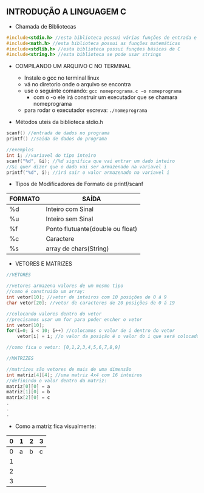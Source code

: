 ## INTRODUÇÃO A LINGUAGEM C

* Chamada de Bibliotecas

```C
#include<stdio.h> //esta biblioteca possui várias funções de entrada e saída de C
#include<math.h> //esta biblioteca possui as funções matemáticas
#include<stdlib.h> //esta biblioteca possui funções básicas de C
#include<string.h> //esta biblioteca se pode usar strings
```

*  COMPILANDO UM ARQUIVO C NO TERMINAL
    * Instale o gcc no terminal linux
    * vá no diretorio onde o arquivo se encontra
    * use o seguinte comando: `gcc nomeprograma.c -o nomeprograma`
        * com o -o ele irá construir um executador que se chamara nomeprograma
    * para rodar o executador escreva: `./nomeprograma`


* Métodos uteis da biblioteca stdio.h

```C
scanf() //entrada de dados no programa
printf() //saida de dados do programa

//exemplos
int i; //variavel do tipo inteiro
scanf("%d", &i); //%d significa que vai entrar um dado inteiro
//&i quer dizer que o dado vai ser armazenado na variavel i
printf("%d", i); //irá sair o valor armazenado na variavel i
```

* Tipos de Modificadores de Formato de printf/scanf

FORMATO|SAÍDA
---|---
%d | Inteiro com Sinal
%u | Inteiro sem Sinal
%f | Ponto flutuante(double ou float)
%c | Caractere
%s | array de chars(String)

* VETORES E MATRIZES
```C
//VETORES

//vetores armazena valores de um mesmo tipo
//como é construido um array:
int vetor[10]; //vetor de inteiros com 10 posições de 0 á 9
char vetor[20]; //vetor de caracteres de 20 posições de 0 á 19

//colocando valores dentro do vetor
//precisamos usar um for para poder encher o vetor
int vetor[10];
for(i=0; i < 10; i++) //colocamos o valor de i dentro do vetor
    vetor[i] = i; //o valor da posição é o valor do i que será colocado

//como fica o vetor: [0,1,2,3,4,5,6,7,8,9] 

//MATRIZES

//matrizes são vetores de mais de uma dimensão
int matriz[4][4]; //uma matriz 4x4 com 16 inteiros
//definindo o valor dentro da matriz:
matriz[0][0] = a
matriz[1][0] = b
matrix[2][0] = c
.
.
.
```
  * Como a matriz fica visualmente:

0|1|2|3
-|-|-|-|
0|a|b|c
1|
2|
3|





